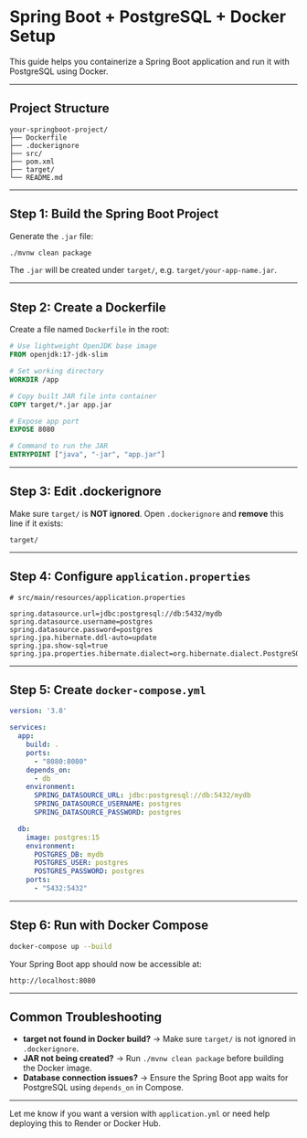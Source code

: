 # Spring Boot + PostgreSQL + Docker Setup

This guide helps you containerize a Spring Boot application and run it with PostgreSQL using Docker.

---

## Project Structure

```
your-springboot-project/
├── Dockerfile
├── .dockerignore
├── src/
├── pom.xml
├── target/
└── README.md
```

---

## Step 1: Build the Spring Boot Project

Generate the `.jar` file:

```bash
./mvnw clean package
```

The `.jar` will be created under `target/`, e.g. `target/your-app-name.jar`.

---

## Step 2: Create a Dockerfile

Create a file named `Dockerfile` in the root:

```Dockerfile
# Use lightweight OpenJDK base image
FROM openjdk:17-jdk-slim

# Set working directory
WORKDIR /app

# Copy built JAR file into container
COPY target/*.jar app.jar

# Expose app port
EXPOSE 8080

# Command to run the JAR
ENTRYPOINT ["java", "-jar", "app.jar"]
```

---

## Step 3: Edit .dockerignore

Make sure `target/` is **NOT ignored**. Open `.dockerignore` and **remove** this line if it exists:

```
target/
```

---

## Step 4: Configure `application.properties`

```properties
# src/main/resources/application.properties

spring.datasource.url=jdbc:postgresql://db:5432/mydb
spring.datasource.username=postgres
spring.datasource.password=postgres
spring.jpa.hibernate.ddl-auto=update
spring.jpa.show-sql=true
spring.jpa.properties.hibernate.dialect=org.hibernate.dialect.PostgreSQLDialect
```

---

## Step 5: Create `docker-compose.yml`

```yaml
version: '3.8'

services:
  app:
    build: .
    ports:
      - "8080:8080"
    depends_on:
      - db
    environment:
      SPRING_DATASOURCE_URL: jdbc:postgresql://db:5432/mydb
      SPRING_DATASOURCE_USERNAME: postgres
      SPRING_DATASOURCE_PASSWORD: postgres

  db:
    image: postgres:15
    environment:
      POSTGRES_DB: mydb
      POSTGRES_USER: postgres
      POSTGRES_PASSWORD: postgres
    ports:
      - "5432:5432"
```

---

## Step 6: Run with Docker Compose

```bash
docker-compose up --build
```

Your Spring Boot app should now be accessible at:

```
http://localhost:8080
```

---

## Common Troubleshooting

* **target not found in Docker build?**
  → Make sure `target/` is not ignored in `.dockerignore`.
* **JAR not being created?**
  → Run `./mvnw clean package` before building the Docker image.
* **Database connection issues?**
  → Ensure the Spring Boot app waits for PostgreSQL using `depends_on` in Compose.

---

Let me know if you want a version with `application.yml` or need help deploying this to Render or Docker Hub.
